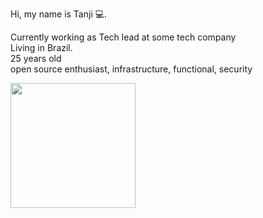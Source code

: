 
Hi, my name is Tanji 💻.

Currently working as Tech lead at some tech company <br>
Living in Brazil. <br>
25 years old <br>
open source enthusiast, infrastructure, functional, security <br>

<img align="left" height="200" src="https://media.giphy.com/media/cKhC19ztzjhL1Bw3wL/giphy.gif"/>
